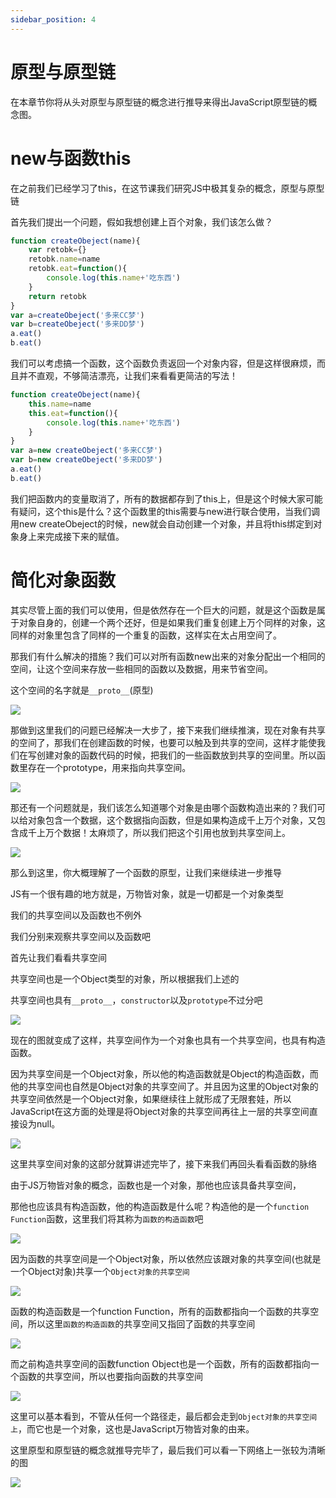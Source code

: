 ```yaml
---
sidebar_position: 4
---
```


# 原型与原型链

在本章节你将从头对原型与原型链的概念进行推导来得出JavaScript原型链的概念图。

# new与函数this

在之前我们已经学习了this，在这节课我们研究JS中极其复杂的概念，原型与原型链

首先我们提出一个问题，假如我想创建上百个对象，我们该怎么做？

```js
function createObeject(name){
    var retobk={}
    retobk.name=name
    retobk.eat=function(){
        console.log(this.name+'吃东西')
    }
    return retobk
}
var a=createObeject('多来CC梦')
var b=createObeject('多来DD梦')
a.eat()
b.eat()
```
我们可以考虑搞一个函数，这个函数负责返回一个对象内容，但是这样很麻烦，而且并不直观，不够简洁漂亮，让我们来看看更简洁的写法！

```js
function createObeject(name){
    this.name=name
    this.eat=function(){
        console.log(this.name+'吃东西')
    }
}
var a=new createObeject('多来CC梦')
var b=new createObeject('多来DD梦')
a.eat()
b.eat()
```

我们把函数内的变量取消了，所有的数据都存到了this上，但是这个时候大家可能有疑问，这个this是什么？这个函数里的this需要与new进行联合使用，当我们调用new createObeject的时候，new就会自动创建一个对象，并且将this绑定到对象身上来完成接下来的赋值。

# 简化对象函数

其实尽管上面的我们可以使用，但是依然存在一个巨大的问题，就是这个函数是属于对象自身的，创建一个两个还好，但是如果我们重复创建上万个同样的对象，这同样的对象里包含了同样的一个重复的函数，这样实在太占用空间了。

那我们有什么解决的措施？我们可以对所有函数new出来的对象分配出一个相同的空间，让这个空间来存放一些相同的函数以及数据，用来节省空间。

这个空间的名字就是`__proto__`(原型)

![](./img/04/1.png)

那做到这里我们的问题已经解决一大步了，接下来我们继续推演，现在对象有共享的空间了，那我们在创建函数的时候，也要可以触及到共享的空间，这样才能使我们在写创建对象的函数代码的时候，把我们的一些函数放到共享的空间里。所以函数里存在一个prototype，用来指向共享空间。

![](./img/04/2.png)

那还有一个问题就是，我们该怎么知道哪个对象是由哪个函数构造出来的？我们可以给对象包含一个数据，这个数据指向函数，但是如果构造成千上万个对象，又包含成千上万个数据！太麻烦了，所以我们把这个引用也放到共享空间上。

![](./img/04/3.png)

那么到这里，你大概理解了一个函数的原型，让我们来继续进一步推导

JS有一个很有趣的地方就是，万物皆对象，就是一切都是一个对象类型

我们的共享空间以及函数也不例外

我们分别来观察共享空间以及函数吧

首先让我们看看共享空间

共享空间也是一个Object类型的对象，所以根据我们上述的

共享空间也具有`__proto__`，`constructor`以及`prototype`不过分吧

![](./img/04/4.png)

现在的图就变成了这样，共享空间作为一个对象也具有一个共享空间，也具有构造函数。

因为共享空间是一个Object对象，所以他的构造函数就是Object的构造函数，而他的共享空间也自然是Object对象的共享空间了。并且因为这里的Object对象的共享空间依然是一个Object对象，如果继续往上就形成了无限套娃，所以JavaScript在这方面的处理是将Object对象的共享空间再往上一层的共享空间直接设为null。

![](./img/04/5.png)

这里共享空间对象的这部分就算讲述完毕了，接下来我们再回头看看函数的脉络

由于JS万物皆对象的概念，函数也是一个对象，那他也应该具备共享空间，

那他也应该具有构造函数，他的构造函数是什么呢？构造他的是一个`function Function`函数，这里我们将其称为`函数的构造函数`吧

![](./img/04/6.png)

因为函数的共享空间是一个Object对象，所以依然应该跟对象的共享空间(也就是一个Object对象)共享一个`Object对象的共享空间`

![](./img/04/7.png)

函数的构造函数是一个function Function，所有的函数都指向一个函数的共享空间，所以这里`函数的构造函数`的共享空间又指回了函数的共享空间

![](./img/04/8.png)

而之前构造共享空间的函数function Object也是一个函数，所有的函数都指向一个函数的共享空间，所以也要指向函数的共享空间

![](./img/04/9.png)

这里可以基本看到，不管从任何一个路径走，最后都会走到`Object对象的共享空间上`，而它也是一个对象，这也是JavaScript万物皆对象的由来。

这里原型和原型链的概念就推导完毕了，最后我们可以看一下网络上一张较为清晰的图

![](./img/04/10.png)